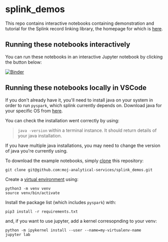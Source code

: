 # splink_demos

This repo contains interactive notebooks containing demonstration and tutorial for the Splink record linking library, the homepage for which is [here](https://github.com/moj-analytical-services/splink).

## Running these notebooks interactively

You can run these notebooks in an interactive Jupyter notebook by clicking the button below:

[![Binder](https://mybinder.org/badge.svg)](https://mybinder.org/v2/gh/moj-analytical-services/splink_demos/master?urlpath=lab/tree/index.ipynb)

## Running these notebooks locally in VSCode

If you don't already have it, you'll need to install java on your system in order to run `pyspark`, which splink currently depends on.
Download java for your specific OS from [here](https://www.java.com/en/download/manual.jsp).

You can check the installation went correctly by using:

> `java -version`
> within a terminal instance. It should return details of your java installation.

If you have multiple java installations, you may need to change the version of java you're currently using.

To download the example notebooks, simply [clone](https://docs.github.com/en/repositories/creating-and-managing-repositories/cloning-a-repository#cloning-a-repository) this repository:

```
git clone git@github.com:moj-analytical-services/splink_demos.git
```

Create a [virtual environment](https://docs.python.org/3/library/venv.html) using:

```
python3 -m venv venv
source venv/bin/activate
```

Install the package list (which includes `pyspark`) with:

```
pip3 install -r requirements.txt
```

and, if you want to use jupyter, add a kernel corresopnding to your venv:

```
python -m ipykernel install --user --name=my-virtualenv-name
jupyter lab
```
